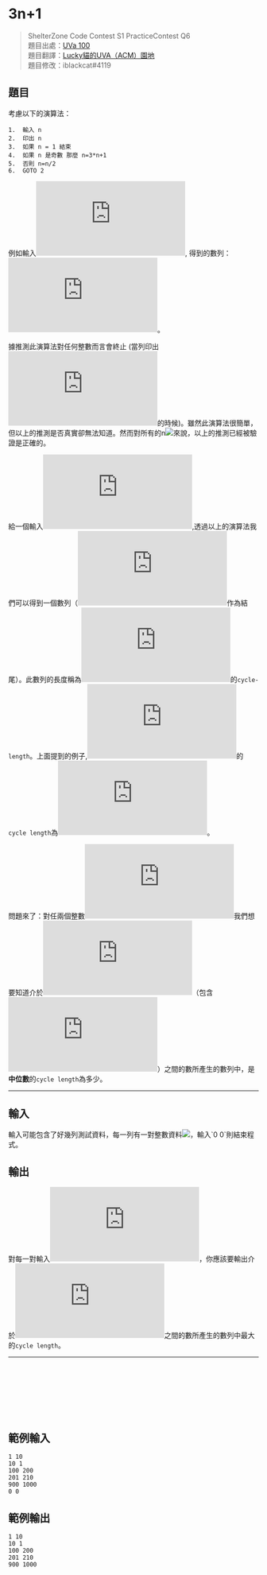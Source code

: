 # 3n+1

> ShelterZone Code Contest S1 PracticeContest Q6<br>
> 題目出處：[UVa 100](https://onlinejudge.org/index.php?option=onlinejudge&Itemid=8&page=show_problem&problem=36)<br>
> 題目翻譯：[Lucky貓的UVA（ACM）園地](http://luckycat.kshs.kh.edu.tw)<br>
> 題目修改：iblackcat#4119

## 題目

考慮以下的演算法：
```
1.  輸入 n
2.  印出 n
3.  如果 n = 1 結束
4.  如果 n 是奇數 那麼 n=3*n+1
5.  否則 n=n/2
6.  GOTO 2
```
例如輸入![](https://latex.codecogs.com/svg.latex?22), 得到的數列：![](https://latex.codecogs.com/svg.latex?22,11,34,17,52,26,13,40,20,10,5,16,8,4,2,1)。

據推測此演算法對任何整數而言會終止 (當列印出![](https://latex.codecogs.com/svg.latex?1)的時候)。雖然此演算法很簡單，但以上的推測是否真實卻無法知道。然而對所有的n![](https://latex.codecogs.com/svg.latex?n%20(0%20\le%20n%20\le%201,000,000))來說，以上的推測已經被驗證是正確的。 

給一個輸入![](https://latex.codecogs.com/svg.latex?n),透過以上的演算法我們可以得到一個數列（![](https://latex.codecogs.com/svg.latex?1)作為結尾）。此數列的長度稱為![](https://latex.codecogs.com/svg.latex?n)的`cycle-length`。上面提到的例子,![](https://latex.codecogs.com/svg.latex?22)的`cycle length`為![](https://latex.codecogs.com/svg.latex?16)。

問題來了：對任兩個整數![](https://latex.codecogs.com/svg.latex?i,j)我們想要知道介於![](https://latex.codecogs.com/svg.latex?i,j)（包含![](https://latex.codecogs.com/svg.latex?i,j)）之間的數所產生的數列中，是**中位數**的`cycle length`為多少。

---

## 輸入
輸入可能包含了好幾列測試資料，每一列有一對整數資料![](https://latex.codecogs.com/svg.latex?i,j%20(0%20\le%20i,j%20\le%201,000,000))，輸入`0 0`則結束程式。
## 輸出
對每一對輸入![](https://latex.codecogs.com/svg.latex?i,j)，你應該要輸出介於![](https://latex.codecogs.com/svg.latex?i,j)之間的數所產生的數列中最大的`cycle length`。

---

<br>
<br>
<br>
<br>
<br>
<br>

## 範例輸入
```
1 10
10 1
100 200
201 210
900 1000
0 0
```

## 範例輸出
```
1 10
10 1
100 200
201 210
900 1000
```

